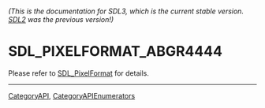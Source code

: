 ###### (This is the documentation for SDL3, which is the current stable version. [SDL2](https://wiki.libsdl.org/SDL2/) was the previous version!)
# SDL_PIXELFORMAT_ABGR4444

Please refer to [SDL_PixelFormat](SDL_PixelFormat) for details.

----
[CategoryAPI](CategoryAPI), [CategoryAPIEnumerators](CategoryAPIEnumerators)

